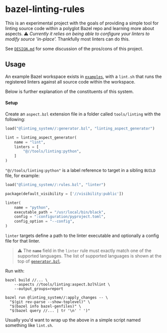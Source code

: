 # bazel-linting-rules

This is an experimental project with the goals of providing a simple tool for linting source code within a polyglot Bazel repo
and learning more about aspects. ⚠️ _Currently it relies on being able to configure your linters to modify source 'in-place'._ Thankfully most linters can do this.  

See [`DESIGN.md`](DESIGN.md) for some discussion of the pros/cons of this project. 

## Usage

An example Bazel workspace exists in [`examples`](/examples), with a `lint.sh` that runs the registered linters against 
all source code within the workspace.

Below is further explanation of the constituents of this system.

#### Setup

Create an `aspect.bzl` extension file in a folder called `tools/linting` with the following:

```python
load("@linting_system//:generator.bzl", "linting_aspect_generator")

lint = linting_aspect_generator(
    name = "lint",
    linters = [
        "@//tools/linting:python",
    ]
)
```

`"@//tools/linting:python"` is a label reference to target in a sibling `BUILD` file, for example:

```python
load("@linting_system//:rules.bzl", "linter")

package(default_visibility = ['//visibility:public'])

linter(
    name = "python",
    executable_path = "/usr/local/bin/black",
    config = ":configuration/pyproject.toml",
    config_option = "--config",
)
```

`linter` targets define a path to the linter executable and optionally a config file for that linter.

> ⚠️ The **`name`** field in the `linter` rule must exactly match one of the supported languages. The list of supported languages is 
> shown at the top of [`generator.bzl`](generator.bzl).

Run with: 

```shell script
bazel build //... \
    --aspects //tools/linting:aspect.bzl%lint \
    --output_groups=report

bazel run @linting_system//:apply_changes -- \
  "$(git rev-parse --show-toplevel)" \
  "$(bazel info bazel-genfiles)" \
  "$(bazel query //... | tr '\n' ' ')"

```

Usually you'd want to wrap up the above in a simple script named something like `lint.sh`.